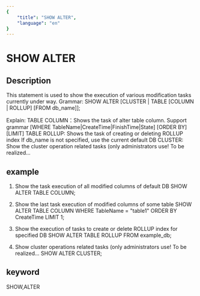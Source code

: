 ```yaml
---
{
    "title": "SHOW ALTER",
    "language": "en"
}
---
```


<!-- 
Licensed to the Apache Software Foundation (ASF) under one
or more contributor license agreements.  See the NOTICE file
distributed with this work for additional information
regarding copyright ownership.  The ASF licenses this file
to you under the Apache License, Version 2.0 (the
"License"); you may not use this file except in compliance
with the License.  You may obtain a copy of the License at

  http://www.apache.org/licenses/LICENSE-2.0

Unless required by applicable law or agreed to in writing,
software distributed under the License is distributed on an
"AS IS" BASIS, WITHOUT WARRANTIES OR CONDITIONS OF ANY
KIND, either express or implied.  See the License for the
specific language governing permissions and limitations
under the License.
-->

# SHOW ALTER
## Description
This statement is used to show the execution of various modification tasks currently under way.
Grammar:
SHOW ALTER [CLUSTER | TABLE [COLUMN | ROLLUP] [FROM db_name]];

Explain:
TABLE COLUMN：Shows the task of alter table column.
              Support grammar [WHERE TableName|CreateTime|FinishTime|State] [ORDER BY] [LIMIT]
TABLE ROLLUP: Shows the task of creating or deleting ROLLUP index
If db_name is not specified, use the current default DB
CLUSTER: Show the cluster operation related tasks (only administrators use! To be realized...

## example
1. Show the task execution of all modified columns of default DB
SHOW ALTER TABLE COLUMN;

2. Show the last task execution of modified columns of some table
SHOW ALTER TABLE COLUMN WHERE TableName = "table1" ORDER BY CreateTime LIMIT 1;

3. Show the execution of tasks to create or delete ROLLUP index for specified DB
SHOW ALTER TABLE ROLLUP FROM example_db;

4. Show cluster operations related tasks (only administrators use! To be realized...
SHOW ALTER CLUSTER;

## keyword
SHOW,ALTER

